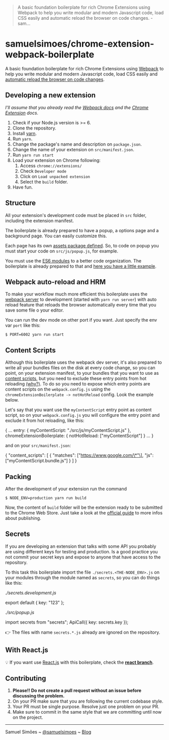 > A basic foundation boilerplate for rich Chrome Extensions using Webpack to help you write modular and modern Javascript code, load CSS easily and automatic reload the browser on code changes. - sam...

# samuelsimoes/chrome-extension-webpack-boilerplate
A basic foundation boilerplate for rich Chrome Extensions using [Webpack](https://webpack.github.io/) to help you write modular and modern Javascript code, load CSS easily and [automatic reload the browser on code changes](https://webpack.github.io/docs/webpack-dev-server.html#automatic-refresh).

[](#developing-a-new-extension)Developing a new extension
---------------------------------------------------------

_I'll assume that you already read the [Webpack docs](https://webpack.js.org/) and the [Chrome Extension](https://developer.chrome.com/extensions/getstarted) docs._

1.  Check if your Node.js version is >= 6.
2.  Clone the repository.
3.  Install [yarn](https://yarnpkg.com/lang/en/docs/install/).
4.  Run `yarn`.
5.  Change the package's name and description on `package.json`.
6.  Change the name of your extension on `src/manifest.json`.
7.  Run `yarn run start`
8.  Load your extension on Chrome following:
    1.  Access `chrome://extensions/`
    2.  Check `Developer mode`
    3.  Click on `Load unpacked extension`
    4.  Select the `build` folder.
9.  Have fun.

[](#structure)Structure
-----------------------

All your extension's development code must be placed in `src` folder, including the extension manifest.

The boilerplate is already prepared to have a popup, a options page and a background page. You can easily customize this.

Each page has its own [assets package defined](https://github.com/samuelsimoes/chrome-extension-webpack-boilerplate/blob/master/webpack.config.js#L16-L20). So, to code on popup you must start your code on `src/js/popup.js`, for example.

You must use the [ES6 modules](https://developer.mozilla.org/en-US/docs/Web/JavaScript/Reference/Statements/import) to a better code organization. The boilerplate is already prepared to that and [here you have a little example](https://github.com/samuelsimoes/chrome-extension-webpack-boilerplate/blob/master/src/js/popup.js#L2-L4).

[](#webpack-auto-reload-and-hrm)Webpack auto-reload and HRM
-----------------------------------------------------------

To make your workflow much more efficient this boilerplate uses the [webpack server](https://webpack.github.io/docs/webpack-dev-server.html) to development (started with `yarn run server`) with auto reload feature that reloads the browser automatically every time that you save some file o your editor.

You can run the dev mode on other port if you want. Just specify the env var `port` like this:

    $ PORT=6002 yarn run start
    

[](#content-scripts)Content Scripts
-----------------------------------

Although this boilerplate uses the webpack dev server, it's also prepared to write all your bundles files on the disk at every code change, so you can point, on your extension manifest, to your bundles that you want to use as [content scripts](https://developer.chrome.com/extensions/content_scripts), but you need to exclude these entry points from hot reloading [(why?)](https://github.com/samuelsimoes/chrome-extension-webpack-boilerplate/issues/4#issuecomment-261788690). To do so you need to expose which entry points are content scripts on the `webpack.config.js` using the `chromeExtensionBoilerplate -> notHotReload` config. Look the example below.

Let's say that you want use the `myContentScript` entry point as content script, so on your `webpack.config.js` you will configure the entry point and exclude it from hot reloading, like this:

{
  …
  entry: {
    myContentScript: "./src/js/myContentScript.js"
  },
  chromeExtensionBoilerplate: {
    notHotReload: \["myContentScript"\]
  }
  …
}

and on your `src/manifest.json`:

{
  "content\_scripts": \[
    {
      "matches": \["https://www.google.com/\*"\],
      "js": \["myContentScript.bundle.js"\]
    }
  \]
}

[](#packing)Packing
-------------------

After the development of your extension run the command

    $ NODE_ENV=production yarn run build
    

Now, the content of `build` folder will be the extension ready to be submitted to the Chrome Web Store. Just take a look at the [official guide](https://developer.chrome.com/webstore/publish) to more infos about publishing.

[](#secrets)Secrets
-------------------

If you are developing an extension that talks with some API you probably are using different keys for testing and production. Is a good practice you not commit your secret keys and expose to anyone that have access to the repository.

To this task this boilerplate import the file `./secrets.<THE-NODE_ENV>.js` on your modules through the module named as `secrets`, so you can do things like this:

_./secrets.development.js_

export default { key: "123" };

_./src/popup.js_

import secrets from "secrets";
ApiCall({ key: secrets.key });

👉 The files with name `secrets.*.js` already are ignored on the repository.

[](#with-reactjs)With React.js
------------------------------

💡 If you want use [React.js](https://facebook.github.io/react/) with this boilerplate, check the **[react branch](https://github.com/samuelsimoes/chrome-extension-webpack-boilerplate/tree/react)**.

[](#contributing)Contributing
-----------------------------

1.  **Please!! Do not create a pull request without an issue before discussing the problem.**
2.  On your PR make sure that you are following the current codebase style.
3.  Your PR must be single purpose. Resolve just one problem on your PR.
4.  Make sure to commit in the same style that we are committing until now on the project.

* * *

Samuel Simões ~ [@samuelsimoes](https://twitter.com/samuelsimoes) ~ [Blog](http://blog.samuelsimoes.com/)